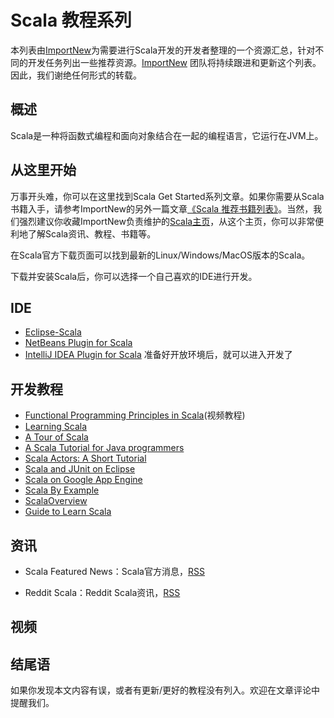 # Scala 教程系列 

本列表由[ImportNew](http://www.importnew.com/)为需要进行Scala开发的开发者整理的一个资源汇总，针对不同的开发任务列出一些推荐资源。[ImportNew](http://www.importnew.com/) 团队将持续跟进和更新这个列表。因此，我们谢绝任何形式的转载。

## 概述
Scala是一种将函数式编程和面向对象结合在一起的编程语言，它运行在JVM上。

## 从这里开始
万事开头难，你可以在这里找到Scala Get Started系列文章。如果你需要从Scala书籍入手，请参考ImportNew的另外一篇文章[《Scala 推荐书籍列表》](http://url/)。当然，我们强烈建议你收藏ImportNew负责维护的[Scala主页](http://url/)，从这个主页，你可以非常便利地了解Scala资讯、教程、书籍等。

在Scala官方下载页面可以找到最新的Linux/Windows/MacOS版本的Scala。

下载并安装Scala后，你可以选择一个自己喜欢的IDE进行开发。

## IDE
* [Eclipse-Scala](http://scala-ide.org/)
* [NetBeans Plugin for Scala](https://github.com/dcaoyuan/nbscala)
* [IntelliJ IDEA Plugin for Scala](http://www.jetbrains.com/idea/plugins/)
准备好开放环境后，就可以进入开发了

## 开发教程

* [Functional Programming Principles in Scala](https://class.coursera.org/progfun-2012-001/class/index)(视频教程)
* [Learning Scala](http://www.scala-lang.org/node/1305)
* [A Tour of Scala](http://www.scala-lang.org/node/104)
* [A Scala Tutorial for Java programmers](http://www.scala-lang.org/docu/files/ScalaTutorial.pdf)
* [Scala Actors: A Short Tutorial](http://www.scala-lang.org/node/242)
* [Scala and JUnit on Eclipse](https://www.assembla.com/wiki/show/scala-ide/Using_Unit_Testing_Frameworks)
* [Scala on Google App Engine](http://www.scala-lang.org/node/1826)
* [Scala By Example](http://www.scala-lang.org/docu/files/ScalaByExample.pdf)
* [ScalaOverview](http://www.scala-lang.org/docu/files/c.pdf)
* [Guide to Learn Scala](http://grahamhackingscala.blogspot.com/2010/12/guide-to-learning-scala-by-graham.html)



## 资讯
* Scala Featured News：Scala官方消息，[RSS](http://www.scala-lang.org/featured/rss.xml)

* Reddit Scala：Reddit Scala资讯，[RSS](http://www.reddit.com/r/scala/)


## 视频

## 结尾语

如果你发现本文内容有误，或者有更新/更好的教程没有列入。欢迎在文章评论中提醒我们。



